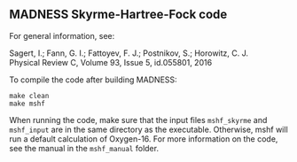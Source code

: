 MADNESS Skyrme-Hartree-Fock code
--------------------------------


For general information, see:

Sagert, I.; Fann, G. I.; Fattoyev, F. J.; Postnikov, S.; Horowitz, C. J.</br>
Physical Review C, Volume 93, Issue 5, id.055801, 2016


To compile the code after building MADNESS:
```
make clean
make mshf
```

When running the code, make sure that the input files ```mshf_skyrme``` and ```mshf_input``` are in the same directory as the executable. Otherwise, mshf will run a default calculation of Oxygen-16. For more information on the code, see the manual in the ```mshf_manual``` folder. 

